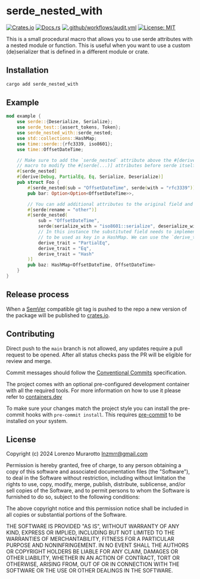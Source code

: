 # serde_nested_with

[![Crates.io](https://img.shields.io/crates/v/serde_nested_with.svg)](https://crates.io/crates/serde_nested_with)
[![Docs.rs](https://docs.rs/serde_nested_with/badge.svg)](https://docs.rs/serde_nested_with)
[![.github/workflows/audit.yml](https://github.com/murar8/serde_nested_with/actions/workflows/audit.yml/badge.svg)](https://github.com/murar8/serde_nested_with/actions/workflows/audit.yml)
[![License: MIT](https://img.shields.io/badge/License-MIT-yellow.svg)](https://opensource.org/licenses/MIT)

This is a small procedural macro that allows you to use serde attributes with a nested module or function. This is useful when you want to use a custom (de)serializer that is defined in a different module or crate.

## Installation

```bash
cargo add serde_nested_with
```

## Example

```rust
mod example {
    use serde::{Deserialize, Serialize};
    use serde_test::{assert_tokens, Token};
    use serde_nested_with::serde_nested;
    use std::collections::HashMap;
    use time::serde::{rfc3339, iso8601};
    use time::OffsetDateTime;

    // Make sure to add the `serde_nested` attribute above the #[derive(...)]! This will allow the
    // macro to modify the #[serde(...)] attributes before serde itself processes them.
    #[serde_nested]
    #[derive(Debug, PartialEq, Eq, Serialize, Deserialize)]
    pub struct Foo {
        #[serde_nested(sub = "OffsetDateTime", serde(with = "rfc3339"))]
        pub bar: Option<Option<OffsetDateTime>>,

        // You can add additional attributes to the original field and they will be preserved.
        #[serde(rename = "other")]
        #[serde_nested(
            sub = "OffsetDateTime",
            serde(serialize_with = "iso8601::serialize", deserialize_with = "iso8601::deserialize"),
            // In this instance the substituted field needs to implement additional traits in order
            // to be used as key in a HashMap. We can use the `derive_trait` attribute to add them.
            derive_trait = "PartialEq",
            derive_trait = "Eq",
            derive_trait = "Hash"
        )]
        pub baz: HashMap<OffsetDateTime, OffsetDateTime>
    }
}
```

## Release process

When a [SemVer](https://semver.org/) compatible git tag is pushed to the repo a new version of the package will be published to [crates.io](https://crates.io/crates/serde_nested_with).

## Contributing

Direct push to the `main` branch is not allowed, any updates require a pull request to be opened. After all status checks pass the PR will be eligible for review and merge.

Commit messages should follow the [Conventional Commits](https://www.conventionalcommits.org/en/v1.0.0/#summary) specification.

The project comes with an optional pre-configured development container with all the required tools. For more information on how to use it please refer to [containers.dev](https://containers.dev)

To make sure your changes match the project style you can install the pre-commit hooks with `pre-commit install`. This requires [pre-commit](https://pre-commit.com/) to be installed on your system.

## License

Copyright (c) 2024 Lorenzo Murarotto <lnzmrr@gmail.com>

Permission is hereby granted, free of charge, to any person
obtaining a copy of this software and associated documentation
files (the "Software"), to deal in the Software without
restriction, including without limitation the rights to use,
copy, modify, merge, publish, distribute, sublicense, and/or sell
copies of the Software, and to permit persons to whom the
Software is furnished to do so, subject to the following
conditions:

The above copyright notice and this permission notice shall be
included in all copies or substantial portions of the Software.

THE SOFTWARE IS PROVIDED "AS IS", WITHOUT WARRANTY OF ANY KIND,
EXPRESS OR IMPLIED, INCLUDING BUT NOT LIMITED TO THE WARRANTIES
OF MERCHANTABILITY, FITNESS FOR A PARTICULAR PURPOSE AND
NONINFRINGEMENT. IN NO EVENT SHALL THE AUTHORS OR COPYRIGHT
HOLDERS BE LIABLE FOR ANY CLAIM, DAMAGES OR OTHER LIABILITY,
WHETHER IN AN ACTION OF CONTRACT, TORT OR OTHERWISE, ARISING
FROM, OUT OF OR IN CONNECTION WITH THE SOFTWARE OR THE USE OR
OTHER DEALINGS IN THE SOFTWARE.
